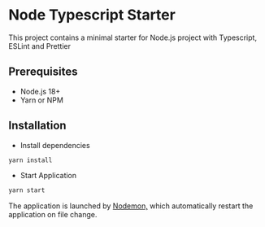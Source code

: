 # Node Typescript Starter

This project contains a minimal starter for Node.js project with Typescript, ESLint and Prettier

## Prerequisites
- Node.js 18+
- Yarn or NPM

## Installation
- Install dependencies
```bash
yarn install
```

- Start Application
```bash
yarn start
```

The application is launched by [Nodemon,](https://nodemon.com) which automatically restart the application on file change.
